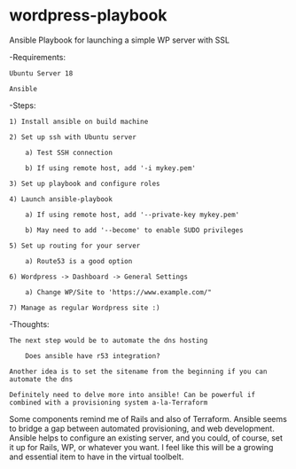 # wordpress-playbook

Ansible Playbook for launching a simple WP server with SSL

-Requirements:
    
    Ubuntu Server 18
    
    Ansible

-Steps:
    
    1) Install ansible on build machine
    
    2) Set up ssh with Ubuntu server
    
        a) Test SSH connection
        
        b) If using remote host, add '-i mykey.pem'
    
    3) Set up playbook and configure roles
    
    4) Launch ansible-playbook
    
        a) If using remote host, add '--private-key mykey.pem'
        
        b) May need to add '--become' to enable SUDO privileges
    
    5) Set up routing for your server
    
        a) Route53 is a good option
        
    6) Wordpress -> Dashboard -> General Settings
        
        a) Change WP/Site to 'https://www.example.com/"
    
    7) Manage as regular Wordpress site :)

-Thoughts:
    
    The next step would be to automate the dns hosting 
        
        Does ansible have r53 integration?
        
    Another idea is to set the sitename from the beginning if you can automate the dns
    
    Definitely need to delve more into ansible! Can be powerful if combined with a provisioning system a-la-Terraform
    
Some components remind me of Rails and also of Terraform. Ansible seems to bridge a gap between automated provisioning, and web development. Ansible helps to configure an existing server, and you could, of course, set it up for Rails, WP, or whatever you want. I feel like this will be a growing and essential item to have in the virtual toolbelt.

